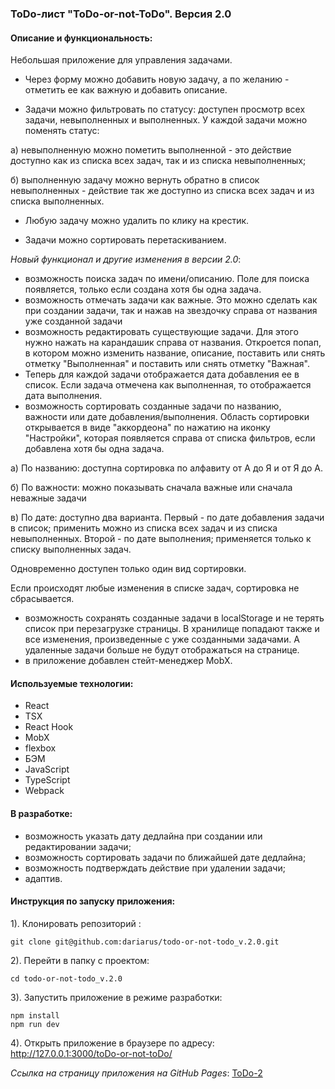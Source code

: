 ### ToDo-лист "ToDo-or-not-ToDo". Версия 2.0

#### Описание и функциональность: 
Небольшая приложение для управления задачами. 
* Через форму можно добавить новую задачу, а по желанию - отметить ее как важную и добавить описание. 

* Задачи можно фильтровать по статусу: доступен просмотр всех задачи, невыполненных и выполненных. У каждой задачи можно поменять статус: 

а) невыполненную можно пометить выполненной - это действие доступно как из списка всех задач, так и из списка невыполненных;

б) выполненную задачу можно вернуть обратно в список невыполненных - действие так же доступно из списка всех задач и из списка выполненных.

* Любую задачу можно удалить по клику на крестик. 

* Задачи можно сортировать перетаскиванием.

*Новый функционал и другие изменения в версии 2.0*: 
- возможность поиска задач по имени/описанию. Поле для поиска появляется, только если создана хотя бы одна задача.
- возможность отмечать задачи как важные. 
Это можно сделать как при создании задачи, так и нажав на звездочку справа от названия уже созданной задачи
- возможность редактировать существующие задачи.
Для этого нужно нажать на карандашик справа от названия. 
Откроется попап, в котором можно изменить название, описание, поставить или снять отметку "Выполненная" и поставить или снять отметку "Важная". 
- Теперь для каждой задачи отображается дата добавления ее в список.
Если задача отмечена как выполненная, то отображается дата выполнения.
- возможность сортировать созданные задачи по названию, важности или дате добавления/выполнения.
Область сортировки открывается в виде "аккордеона" по нажатию на иконку "Настройки", которая появляется справа от списка фильтров, если добавлена хотя бы одна задача.

а) По названию: доступна сортировка по алфавиту от А до Я и от Я до А.

б) По важности: можно показывать сначала важные или сначала неважные задачи

в) По дате: доступно два варианта. Первый - по дате добавления задачи в список; применить можно из списка всех задач и из списка невыполненных. Второй - по дате выполнения; применяется только к списку выполненных задач.

Одновременно доступен только один вид сортировки.

Если происходят любые изменения в списке задач, сортировка не сбрасывается.

- возможность сохранять созданные задачи в localStorage и не терять список при перезагрузке страницы.
В хранилище попадают также и все изменения, произведенные с уже созданными задачами.
А удаленные задачи больше не будут отображаться на странице.
- в приложение добавлен стейт-менеджер MobX.

#### Используемые технологии: 
* React
* TSX
* React Hook
* MobX
* flexbox
* БЭМ
* JavaScript
* TypeScript
* Webpack

#### В разработке: 
* возможность указать дату дедлайна при создании или редактировании задачи;
* возможность сортировать задачи по ближайшей дате дедлайна;
* возможность подтверждать действие при удалении задачи;
* адаптив.

#### Инструкция по запуску приложения:

1). Клонировать репозиторий :
```
git clone git@github.com:dariarus/todo-or-not-todo_v.2.0.git
```

2). Перейти в папку с проектом:
```shell
cd todo-or-not-todo_v.2.0
```

3). Запустить приложение в режиме разработки:
```shell
npm install
npm run dev
```

4). Открыть приложение в браузере по адресу:
http://127.0.0.1:3000/toDo-or-not-toDo/

*Ссылка на страницу приложения на GitHub Pages*: [ToDo-2]()
